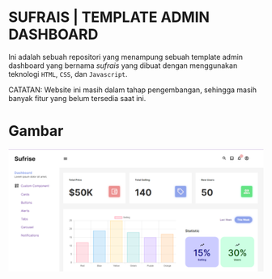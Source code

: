 # SUFRAIS | TEMPLATE ADMIN DASHBOARD

Ini adalah sebuah repositori yang menampung sebuah template admin dashboard yang bernama _sufrais_ yang dibuat dengan
menggunakan teknologi `HTML`, `CSS`, dan `Javascript`.

CATATAN:
Website ini masih dalam tahap pengembangan, sehingga masih banyak fitur yang belum tersedia saat ini.

# Gambar

![gambar](img/sufrise.png)
